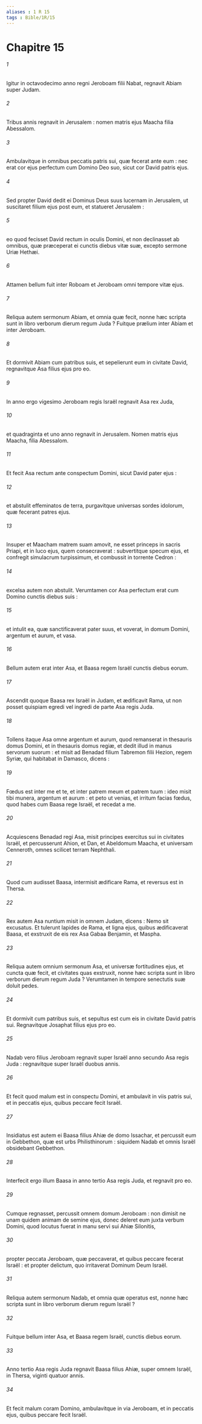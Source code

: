 ```yaml
---
aliases : 1 R 15
tags : Bible/1R/15
---
```


# Chapitre 15

###### 1
Igitur in octavodecimo anno regni Jeroboam filii Nabat, regnavit Abiam super Judam.
###### 2
Tribus annis regnavit in Jerusalem : nomen matris ejus Maacha filia Abessalom.
###### 3
Ambulavitque in omnibus peccatis patris sui, quæ fecerat ante eum : nec erat cor ejus perfectum cum Domino Deo suo, sicut cor David patris ejus.
###### 4
Sed propter David dedit ei Dominus Deus suus lucernam in Jerusalem, ut suscitaret filium ejus post eum, et statueret Jerusalem :
###### 5
eo quod fecisset David rectum in oculis Domini, et non declinasset ab omnibus, quæ præceperat ei cunctis diebus vitæ suæ, excepto sermone Uriæ Hethæi.
###### 6
Attamen bellum fuit inter Roboam et Jeroboam omni tempore vitæ ejus.
###### 7
Reliqua autem sermonum Abiam, et omnia quæ fecit, nonne hæc scripta sunt in libro verborum dierum regum Juda ? Fuitque prælium inter Abiam et inter Jeroboam.
###### 8
Et dormivit Abiam cum patribus suis, et sepelierunt eum in civitate David, regnavitque Asa filius ejus pro eo.
###### 9
In anno ergo vigesimo Jeroboam regis Israël regnavit Asa rex Juda,
###### 10
et quadraginta et uno anno regnavit in Jerusalem. Nomen matris ejus Maacha, filia Abessalom.
###### 11
Et fecit Asa rectum ante conspectum Domini, sicut David pater ejus :
###### 12
et abstulit effeminatos de terra, purgavitque universas sordes idolorum, quæ fecerant patres ejus.
###### 13
Insuper et Maacham matrem suam amovit, ne esset princeps in sacris Priapi, et in luco ejus, quem consecraverat : subvertitque specum ejus, et confregit simulacrum turpissimum, et combussit in torrente Cedron :
###### 14
excelsa autem non abstulit. Verumtamen cor Asa perfectum erat cum Domino cunctis diebus suis :
###### 15
et intulit ea, quæ sanctificaverat pater suus, et voverat, in domum Domini, argentum et aurum, et vasa.
###### 16
Bellum autem erat inter Asa, et Baasa regem Israël cunctis diebus eorum.
###### 17
Ascendit quoque Baasa rex Israël in Judam, et ædificavit Rama, ut non posset quispiam egredi vel ingredi de parte Asa regis Juda.
###### 18
Tollens itaque Asa omne argentum et aurum, quod remanserat in thesauris domus Domini, et in thesauris domus regiæ, et dedit illud in manus servorum suorum : et misit ad Benadad filium Tabremon filii Hezion, regem Syriæ, qui habitabat in Damasco, dicens :
###### 19
Fœdus est inter me et te, et inter patrem meum et patrem tuum : ideo misit tibi munera, argentum et aurum : et peto ut venias, et irritum facias fœdus, quod habes cum Baasa rege Israël, et recedat a me.
###### 20
Acquiescens Benadad regi Asa, misit principes exercitus sui in civitates Israël, et percusserunt Ahion, et Dan, et Abeldomum Maacha, et universam Cenneroth, omnes scilicet terram Nephthali.
###### 21
Quod cum audisset Baasa, intermisit ædificare Rama, et reversus est in Thersa.
###### 22
Rex autem Asa nuntium misit in omnem Judam, dicens : Nemo sit excusatus. Et tulerunt lapides de Rama, et ligna ejus, quibus ædificaverat Baasa, et exstruxit de eis rex Asa Gabaa Benjamin, et Maspha.
###### 23
Reliqua autem omnium sermonum Asa, et universæ fortitudines ejus, et cuncta quæ fecit, et civitates quas exstruxit, nonne hæc scripta sunt in libro verborum dierum regum Juda ? Verumtamen in tempore senectutis suæ doluit pedes.
###### 24
Et dormivit cum patribus suis, et sepultus est cum eis in civitate David patris sui. Regnavitque Josaphat filius ejus pro eo.
###### 25
Nadab vero filius Jeroboam regnavit super Israël anno secundo Asa regis Juda : regnavitque super Israël duobus annis.
###### 26
Et fecit quod malum est in conspectu Domini, et ambulavit in viis patris sui, et in peccatis ejus, quibus peccare fecit Israël.
###### 27
Insidiatus est autem ei Baasa filius Ahiæ de domo Issachar, et percussit eum in Gebbethon, quæ est urbs Philisthinorum : siquidem Nadab et omnis Israël obsidebant Gebbethon.
###### 28
Interfecit ergo illum Baasa in anno tertio Asa regis Juda, et regnavit pro eo.
###### 29
Cumque regnasset, percussit omnem domum Jeroboam : non dimisit ne unam quidem animam de semine ejus, donec deleret eum juxta verbum Domini, quod locutus fuerat in manu servi sui Ahiæ Silonitis,
###### 30
propter peccata Jeroboam, quæ peccaverat, et quibus peccare fecerat Israël : et propter delictum, quo irritaverat Dominum Deum Israël.
###### 31
Reliqua autem sermonum Nadab, et omnia quæ operatus est, nonne hæc scripta sunt in libro verborum dierum regum Israël ?
###### 32
Fuitque bellum inter Asa, et Baasa regem Israël, cunctis diebus eorum.
###### 33
Anno tertio Asa regis Juda regnavit Baasa filius Ahiæ, super omnem Israël, in Thersa, viginti quatuor annis.
###### 34
Et fecit malum coram Domino, ambulavitque in via Jeroboam, et in peccatis ejus, quibus peccare fecit Israël.
